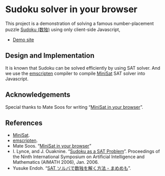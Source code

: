 Sudoku solver in your browser
=============================

This project is a demonstration of solving a famous number-placement puzzle [Sudoku (数独)](https://en.wikipedia.org/wiki/Sudoku) using only client-side Javascript, 

* [Demo site](https://dl.dropboxusercontent.com/u/123796/app/minisat_emscripten_sudoku/index.html)

Design and Implementation
-------------------------

It is known that Sudoku can be solved efficiently by using SAT solver.
And we use the [emscripten](http://kripken.github.io/emscripten-site/) compiler to compile [MiniSat](http://minisat.se/) SAT solver into Javascript.

Acknowledgements
----------------

Special thanks to Mate Soos for writing “[MiniSat in your browser](http://www.msoos.org/2013/09/minisat-in-your-browser/)”.

References
----------

* [MiniSat](http://minisat.se/).
* [emscripten](http://kripken.github.io/emscripten-site/).
* Mate Soos. “[MiniSat in your browser](http://www.msoos.org/2013/09/minisat-in-your-browser/)”
* I. Lynce, and J. Ouaknine. “[Sudoku as a SAT Problem](http://sat.inesc-id.pt/~ines/publications/aimath06.pdf)”. Proceedings of the Ninth International Symposium on Artificial Intelligence and Mathematics (AIMATH 2006), Jan. 2006.
* Yusuke Endoh. “[SAT ソルバで数独を解く方法 - まめめも](http://d.hatena.ne.jp/ku-ma-me/20080108/p1)”. 
